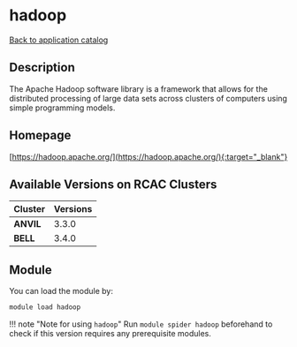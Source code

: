 # hadoop

[Back to application catalog](../app_catalog.md)

## Description

The Apache Hadoop software library is a framework that allows for the distributed processing of large data sets across clusters of computers using simple programming models.

## Homepage

[https://hadoop.apache.org/](https://hadoop.apache.org/){:target="_blank"}

## Available Versions on RCAC Clusters

|Cluster|Versions|
|---|---|
**ANVIL**|3.3.0
**BELL**|3.4.0

## Module

You can load the module by:

```bash
module load hadoop
```

!!! note "Note for using `hadoop`"
    Run `module spider hadoop` beforehand to check if this version requires any prerequisite modules.
